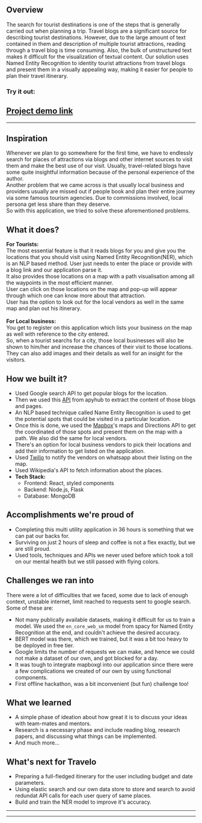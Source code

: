 
## Overview
The search for tourist destinations is one of the steps that is generally carried out when planning a trip. Travel blogs are a significant source for describing tourist destinations. However, due to the large amount of text contained in them and description of multiple tourist attractions, reading through a travel blog is time consuming.  Also, the bulk of unstructured text makes it difficult for the visualization of textual content. 
Our solution uses Named Entity Recognition to identity tourist attractions from travel blogs and present them in a visually appealing way, making it easier for people to plan their travel itinerary.


### Try it out:
[Project demo link](https://youtu.be/MEo2LK8TEws)
----------------------------------
---------------------

## Inspiration
Whenever we plan to go somewhere for the first time, we have to endlessly search for places of attractions via blogs and other internet sources to visit them and make the best use of our visit. 
Usually, travel-related blogs have some quite insightful information because of the personal experience of the author. <br/>
Another problem that we came across is that usually local business and providers usually are missed out if people book and plan their entire journey via some famous tourism agencies. Due to commissions involved, local persona get less share than they deserve. <br/>
So with this application, we tried to solve these aforementioned problems.

## What it does?
**For Tourists:**<br/>
The most essential feature is that it reads blogs for you and give you the locations that you should visit using Named Entity Recognition(NER), which is an NLP based method. User just needs to enter the place or provide with a blog link and our application parse it.<br/>
It also provides those locations on a map with a path visualisation among all the waypoints in the most efficient manner.<br/>
User can click on those locations on the map and pop-up will appear through which one can know more about that attraction. <br/> 
User has the option to look out for the local vendors as well in the same map and plan out his itinerary.<br/><br/>
**For Local business:**<br/>
You get to register on this application which lists your business on the map as well with reference to the city entered. <br/>
So, when a tourist searchs for a city, those local businesses will also be shown to him/her and increase the chances of their visit to those locations. <br/>
They can also add images and their details as well for an insight for the visitors.

## How we built it?
* Used Google search API to get popular blogs for the location. 
* Then we used this [API](https://apyhub.com/utility/extractor-webpage-text?slug=extractor-webpage-text) from apyhub to extract the content of those blogs and pages.
* An NLP based technique called Name Entity Recognition is used to get the potential spots that could be visited in a particular location.
* Once this is done, we used the [Mapbox](https://docs.mapbox.com)'s maps and Directions API to get the coordinated of those spots and present them on the map with a path. We also did the same for local vendors.
* There's an option for local business vendors to pick their locations and add their information to get listed on the application.
* Used [Twilio](https://www.twilio.com/) to notify the vendors on whatsapp about their listing on the map.
* Used Wikipedia's API to fetch information about the places.
* **Tech Stack:**
    * Frontend: React, styled components
    * Backend: Node.js, Flask
    * Database: MongoDB


## Accomplishments we're proud of
* Completing this multi utility application in 36 hours is something that we can pat our backs for.
* Surviving on just 2 hours of sleep and coffee is not a flex exactly, but we are still proud.
* Used tools, techniques and APIs we never used before which took a toll on our mental health but we still passed with flying colors.

## Challenges we ran into
There were a lot of difficulties that we faced, some due to lack of enough context, unstable internet, limit reached to requests sent to google search. Some of these are:
* Not many publically available datasets, making it difficult for us to train a model. We used the `en_core_web_sm` model from spacy for Named Entity Recognition at the end, and couldn't achieve the desired accuracy. 
* BERT model was there, which we trained, but it was a bit too heavy to be deployed in free tier.
* Google limits the number of requests we can make, and hence we could not make a dataset of our own, and got blocked for a day.
* It was tough to integrate mapboxgl into our application since there were a few complications we created of our own by using functional components.
* First offline hackathon, was a bit inconvenient (but fun) challenge too!


## What we learned
* A simple phase of ideation about how great it is to discuss your ideas with team-mates and mentors.
* Research is a necessary phase and include reading blog, research papers, and discussing what things can be implemented.
* And much more...

## What's next for Travelo
* Preparing a full-fledged itinerary for the user including budget and date parameters.
* Using elastic search and our own data store to store and search to avoid redundat API calls for each user query of same places.
* Build and train the NER model to improve it's accuracy. <br/>

----------------------------------
---------------------



